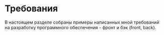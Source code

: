 # Требования

В настоящем разделе собраны примеры написанных мной требований на разработку программного обеспечения - фронт и бэк (front, back).
